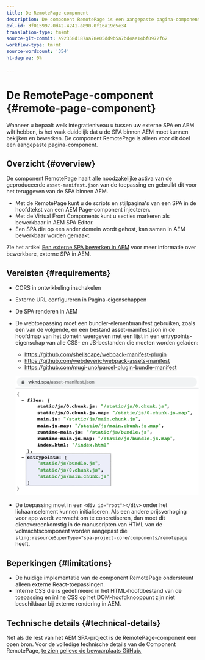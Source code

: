 ```yaml
---
title: De RemotePage-component
description: De component RemotePage is een aangepaste pagina-component voor het bewerken van SPA op afstand in AEM.
exl-id: 3f015997-0d42-4241-a890-0f16a19c5e34
translation-type: tm+mt
source-git-commit: a92358d187aa78e05dd9b5a7bd4ae14bf0972f62
workflow-type: tm+mt
source-wordcount: '354'
ht-degree: 0%

---
```


# De RemotePage-component {#remote-page-component}

Wanneer u bepaalt welk integratieniveau u tussen uw externe SPA en AEM wilt hebben, is het vaak duidelijk dat u de SPA binnen AEM moet kunnen bekijken en bewerken. De component RemotePage is alleen voor dit doel een aangepaste pagina-component.

## Overzicht {#overview}

De component RemotePage haalt alle noodzakelijke activa van de geproduceerde `asset-manifest.json` van de toepassing en gebruikt dit voor het teruggeven van de SPA binnen AEM.

* Met de RemotePage kunt u de scripts en stijlpagina&#39;s van een SPA in de hoofdtekst van een AEM Page-component injecteren.
* Met de Virtual Front Components kunt u secties markeren als bewerkbaar in AEM SPA Editor.
* Een SPA die op een ander domein wordt gehost, kan samen in AEM bewerkbaar worden gemaakt.

Zie het artikel [Een externe SPA bewerken in AEM](spa-edit-external.md) voor meer informatie over bewerkbare, externe SPA in AEM.

## Vereisten {#requirements}

* CORS in ontwikkeling inschakelen
* Externe URL configureren in Pagina-eigenschappen
* De SPA renderen in AEM
* De webtoepassing moet een bundler-elementmanifest gebruiken, zoals een van de volgende, en een bestand asset-manifest.json in de hoofdmap van het domein weergeven met een lijst in een entrypoints-eigenschap van alle CSS- en JS-bestanden die moeten worden geladen:
   * https://github.com/shellscape/webpack-manifest-plugin
   * https://github.com/webdeveric/webpack-assets-manifest
   * https://github.com/mugi-uno/parcel-plugin-bundle-manifest

   ![EnterPoint](assets/asset-manifest-entrypoints.png)

* De toepassing moet in een `<div id="root"></div>` onder het lichaamselement kunnen initialiseren. Als een andere prijsverhoging voor app wordt verwacht om te concretiseren, dan moet dit dienovereenkomstig in de manuscripten van HTML van de volmachtscomponent worden aangepast die `sling:resourceSuperType="spa-project-core/components/remotepage` heeft.

## Beperkingen {#limitations}

* De huidige implementatie van de component RemotePage ondersteunt alleen externe React-toepassingen.
* Interne CSS die is gedefinieerd in het HTML-hoofdbestand van de toepassing en inline CSS op het DOM-hoofdknooppunt zijn niet beschikbaar bij externe rendering in AEM.

## Technische details {#technical-details}

Net als de rest van het AEM SPA-project is de RemotePage-component een open bron. Voor de volledige technische details van de Component RemotePage, [te zien gelieve de bewaarplaats GitHub.](https://github.com/adobe/aem-spa-project-core/tree/master/ui.apps/src/main/content/jcr_root/apps/spa-project-core/components/remotepage)
